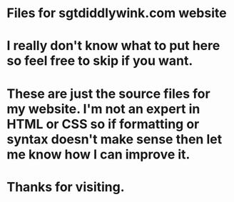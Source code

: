 # Files for sgtdiddlywink.com website

# I really don't know what to put here so feel free to skip if you want.

# These are just the source files for my website.  I'm not an expert in HTML or CSS so if formatting or syntax doesn't make sense then let me know how I can improve it.  

# Thanks for visiting.
